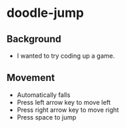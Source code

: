 # doodle-jump

## Background
- I wanted to try coding up a game.

## Movement
- Automatically falls
- Press left arrow key to move left
- Press right arrow key to move right
- Press space to jump